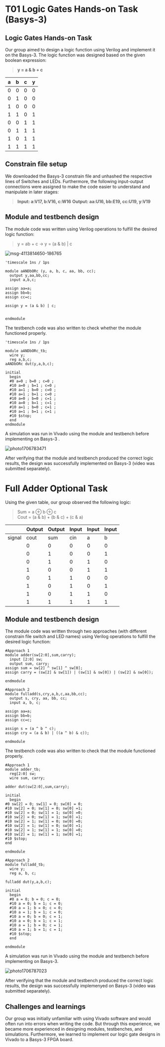 # T01 Logic Gates Hands-on Task (Basys-3)
## **Logic Gates Hands-on Task**  
Our group aimed to design a logic function using Verilog and implement it on the Basys-3. The logic function was designed based on the given boolean expression:   
> **y = a & b + c**

| a | b | c | y |
| ----- | ----- | ----- | ----- |
| 0 | 0 | 0 | 0 |
| 0 | 1 | 0 | 0 |
| 1 | 0 | 0 | 0 |
| 1 | 1 | 0 | 1 |
| 0 | 0 | 1 | 1 |
| 0 | 1 | 1 | 1 |
| 1 | 0 | 1 | 1 |
| 1 | 1 | 1 | 1 |

## **Constrain file setup**  
We downloaded the Basys-3 constrain file and unhashed the respective lines of Switches and LEDs. Furthermore, the following input-output connections were assigned to make the code easier to understand and manipulate in later stages:
> **Input: a:V17, b:V16, c:W16**
> **Output: aa:U16, bb:E19, cc:U19, y:V19**

## **Module and testbench design**
The module code was written using Verilog operations to fulfill the desired logic function:
> y = ab + c  &rarr;  y = (a & b) | c

![msg-4113814650-186765](https://github.com/stephlovesfries/T01-Basys3/assets/115708694/bae7f23c-f312-447f-b2a3-387c0d51daca)

```cp
'timescale 1ns / 1ps

module aANDbORc (y, a, b, c, aa, bb, cc);
  output y,aa,bb,cc;
  input a,b,c;

assign aa=a;
assign bb=b;
assign cc=c;

assign y = (a & b) | c;


endmodule

```
The testbench code was also written to check whether the module functioned properly.
```cp
'timescale 1ns / 1ps

module aANDbORc_tb;
  wire y;
  reg a,b,c;
aANDbORc dut(y,a,b,c);

initial
  begin
  #0 a=0 ; b=0 ; c=0 ;
  #10 a=0 ; b=1 ; c=0 ;
  #10 a=1 ; b=0 ; c=0 ;
  #10 a=1 ; b=1 ; c=0 ;
  #10 a=0 ; b=0 ; c=1 ;
  #10 a=0 ; b=1 ; c=1 ;
  #10 a=1 ; b=0 ; c=1 ;
  #10 a=1 ; b=1 ; c=1 ;
  #10 $stop;
  end
endmodule

```

A simulation was run in Vivado using the module and testbench before implementing on Basys-3 .

![photo1706783471](https://github.com/stephlovesfries/T01-Basys3/assets/115708694/789a46f8-cad1-4a8f-9b84-4fbc98f7d36d)

After verifying that the module and testbench produced the correct logic results, the design was successfully implemented on Basys-3 (video was submitted separately). 

# Full Adder Optional Task
Using the given table, our group observed the following logic:
> Sum = a $\oplus$ b $\oplus$ c  
> Cout = (a & b) + (b & c) + (c & a)

| | Output | Output| Input | Input| Input |
|-----|-----|------|-----|-----|------|
|signal|cout|sum|cin|a|b|
| | 0 | 0 | 0 | 0 | 0 |
| | 0 | 1 | 0 | 0 | 1 |
| | 0 | 1 | 0 | 1 | 0 |
| | 1 | 0 | 0 | 1 | 1 |
| | 0 | 1 | 1 | 0 | 0 |
| | 1 | 0 | 1 | 0 | 1 |
| | 1 | 0 | 1 | 1 | 0 |
| | 1 | 1 | 1 | 1 | 1 |

## **Module and testbench design**
The module code was written through two approaches (with different constrain file switch and LED names) using Verilog operations to fulfill the desired logic function:
```cp
#Approach 1
module adder(sw[2:0],sum,carry);
  input [2:0] sw;
  output sum, carry;
assign sum = sw[2] ^ sw[1] ^ sw[0];
assign carry = (sw[2] & sw[1]) | (sw[1] & sw[0]) | (sw[2] & sw[0]);

endmodule
```
```cp
#Approach 2
module fulladd(s,cry,a,b,c,aa,bb,cc);
  output s, cry, aa, bb, cc;
  input a, b, c;

assign aa=a;
assign bb=b;
assign cc=c;

assign s = (a ^ b ^ c);
assign cry = (a & b) | ((a ^ b) & c));

endmodule
```
The testbench code was also written to check that the module functioned properly.
```cp
#Approach 1
module adder_tb;
  reg[2:0] sw;
  wire sum, carry;

adder dut(sw[2:0],sum,carry);

initial
  begin
#0 sw[2] = 0; sw[1] = 0; sw[0] = 0;
#10 sw[2] = 0; sw[1] = 0; sw[0] =1;
#10 sw[2] = 0; sw[1] = 1; sw[0] =0;
#10 sw[2] = 0; sw[1] = 1; sw[0] =1;
#10 sw[2] = 1; sw[1] = 0; sw[0] =0;
#10 sw[2] = 1; sw[1] = 0; sw[0] =1;
#10 sw[2] = 1; sw[1] = 1; sw[0] =0;
#10 sw[2] = 1; sw[1] = 1; sw[0] =1;
#10 $stop;
end

endmodule
```
```cp
#Approach 2
module fulladd_tb;
  wire y;
  reg a, b, c;

fulladd dut(y,a,b,c);

initial
  begin
  #0 a = 0; b = 0; c = 0;
  #10 a = 0; b = 1; c = 0;
  #10 a = 1; b = 0; c = 0;
  #10 a = 1; b = 1; c = 0;
  #10 a = 0; b = 0; c = 1;
  #10 a = 0; b = 1; c = 1;
  #10 a = 1; b = 0; c = 1;
  #10 a = 1; b = 1; c = 1;
  #10 $stop;
  end

endmodule
```
A simulation was run in Vivado using the module and testbench before implementing on Basys-3.

![photo1706787023](https://github.com/stephlovesfries/T01-Basys3/assets/115708694/61445125-3d6b-4e56-91cb-65787840b32f)

After verifying that the module and testbench produced the correct logic results, the design was successfully implemenyed on Basys-3 (video was submitted separately).

## **Challenges and learnings**
Our group was initially unfamiliar with using Vivado software and would often run into errors when writing the code. But through this experience, we became more experienced in designing modules, testbenches, and simulations. Furthermore, we learned to implement  our logic gate designs in Vivado to a Basys-3 FPGA board. 

